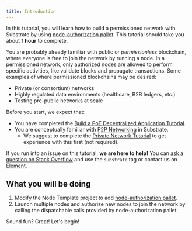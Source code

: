 ```yaml
---
title: Introduction
---
```


In this tutorial, you will learn how to build a permissioned network with Substrate by using
[node-authorization pallet](https://substrate.dev/rustdocs/latest/pallet_node_authorization/pallet/index.html).
This tutorial should take you about **1 hour** to complete. 

 You are probably already familiar with public or *permissionless* blockchain, where everyone
 is free to join the network by running a node. In a permissioned network, only authorized
 nodes are allowed to perform specific activities, like validate blocks and propagate
 transactions. Some examples of where permissioned blockchains may be desired:
 - Private (or consortium) networks
 - Highly regulated data environments (healthcare, B2B ledgers, etc.)
 - Testing pre-public networks at scale

Before you start, we expect that:

* You have completed the 
[Build a PoE Decentralized Application Tutorial](https://substrate.dev/docs/en/tutorials/build-a-dapp/).
* You are conceptually familiar with
[P2P Networking](https://wiki.polkadot.network/docs/faq#what-is-libp2p) in Substrate.
    * We suggest to complete the [Private Network Tutorial](../start-a-private-network/index)
      to get experience with this first (not required). 

If you run into an issue on this tutorial, **we are here to help!** You can [ask a question on Stack Overflow](https://stackoverflow.com/questions/tagged/substrate) and use the `substrate` tag or contact us on
[Element](https://matrix.to/#/#substrate-technical:matrix.org).

## What you will be doing

1. Modify the Node Template project to add 
[node-authorization pallet](https://substrate.dev/rustdocs/latest/pallet_node_authorization/pallet/index.html).
2. Launch multiple nodes and authorize new nodes to join the network by calling
the dispatchable calls provided by node-authorization pallet.

Sound fun? Great! Let's begin!
